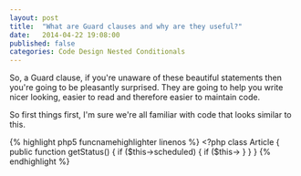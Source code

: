 ```yaml
---
layout: post
title:  "What are Guard clauses and why are they useful?"
date:   2014-04-22 19:08:00
published: false
categories: Code Design Nested Conditionals
---
```


So, a Guard clause, if you're unaware of these beautiful statements then you're going to be pleasantly surprised. They
are going to help you write nicer looking, easier to read and therefore easier to maintain code.

So first things first, I'm sure we're all familiar with code that looks similar to this.

{% highlight php5 funcnamehighlighter linenos %}
    <?php
        class Article
        {
            public function getStatus()
            {
                if ($this->scheduled) {
                    if ($this->
                }
            }
        }
{% endhighlight %}

